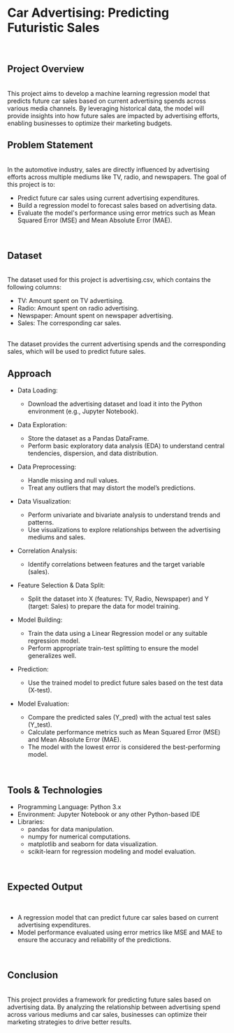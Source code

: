 # Car Advertising: Predicting Futuristic Sales
<br>

## Project Overview
<br>
This project aims to develop a machine learning regression model that predicts future car sales based on current advertising spends across various media channels. By leveraging historical data, the model will provide insights into how future sales are impacted by advertising efforts, enabling businesses to optimize their marketing budgets.
<br>

## Problem Statement
<br>
In the automotive industry, sales are directly influenced by advertising efforts across multiple mediums like TV, radio, and newspapers. The goal of this project is to:


* Predict future car sales using current advertising expenditures.
* Build a regression model to forecast sales based on advertising data.
* Evaluate the model's performance using error metrics such as Mean Squared Error (MSE) and Mean Absolute Error (MAE).
<br>

## Dataset
<br>
The dataset used for this project is advertising.csv, which contains the following columns:


* TV: Amount spent on TV advertising.
* Radio: Amount spent on radio advertising.
* Newspaper: Amount spent on newspaper advertising.
* Sales: The corresponding car sales.
<br>
The dataset provides the current advertising spends and the corresponding sales, which will be used to predict future sales.
<br>

## Approach

* Data Loading:
     * Download the advertising dataset and load it into the Python environment (e.g., Jupyter Notebook).

* Data Exploration:
     * Store the dataset as a Pandas DataFrame.
     * Perform basic exploratory data analysis (EDA) to understand central tendencies, dispersion, and data distribution.

* Data Preprocessing:
     * Handle missing and null values.
     * Treat any outliers that may distort the model’s predictions.

* Data Visualization:
     * Perform univariate and bivariate analysis to understand trends and patterns.
     * Use visualizations to explore relationships between the advertising mediums and sales.

* Correlation Analysis:
     * Identify correlations between features and the target variable (sales).

* Feature Selection & Data Split:
     * Split the dataset into X (features: TV, Radio, Newspaper) and Y (target: Sales) to prepare the data for model training.

* Model Building:
     * Train the data using a Linear Regression model or any suitable regression model.
     * Perform appropriate train-test splitting to ensure the model generalizes well.
 
* Prediction:
     * Use the trained model to predict future sales based on the test data (X-test).

* Model Evaluation:
     * Compare the predicted sales (Y_pred) with the actual test sales (Y_test).
     * Calculate performance metrics such as Mean Squared Error (MSE) and Mean Absolute Error (MAE).
     * The model with the lowest error is considered the best-performing model.
<br>

## Tools & Technologies

* Programming Language: Python 3.x
* Environment: Jupyter Notebook or any other Python-based IDE
* Libraries:
     * pandas for data manipulation.
     * numpy for numerical computations.
     * matplotlib and seaborn for data visualization.
     * scikit-learn for regression modeling and model evaluation.
<br>

## Expected Output
<br>

* A regression model that can predict future car sales based on current advertising expenditures.
* Model performance evaluated using error metrics like MSE and MAE to ensure the accuracy and reliability of the predictions.
<br>

## Conclusion
<br>
This project provides a framework for predicting future sales based on advertising data. By analyzing the relationship between advertising spend across various mediums and car sales, businesses can optimize their marketing strategies to drive better results.
